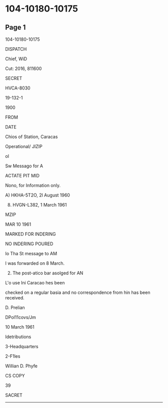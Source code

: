 # 104-10180-10175

## Page 1

104-10180-10175

DISPATCH

Chief, WiD

Cut: 2016, 811600

SECRET

HVCA-8030

19-132-1

1900

FROM

DATE

Chios of Station, Caracas

Operational/ JIZIP

ol

Sw Messago for A

ACTATE PIT MID

Nono, for Information only.

A) HKHA-5T2O, 2l August 1960

8) HVGN-L382, 1 March 1961

MZIP

MAR 10 1961

MARKED FOR INDERING

NO INDERING POURED

Io Tha St message to AM

I was forwarded on 8 March.

2. The post-atico bar asolged for AN

L'o use lni Caracao hes been

checked on a regular basia and no correspondence from hin has been received.

D. Prelian

DPol11covs/Jm

10 March 1961

Idetributions

3-Headquarters

2-F1les

Willian D. Phyfe

CS COPY

39

SACRET

---

